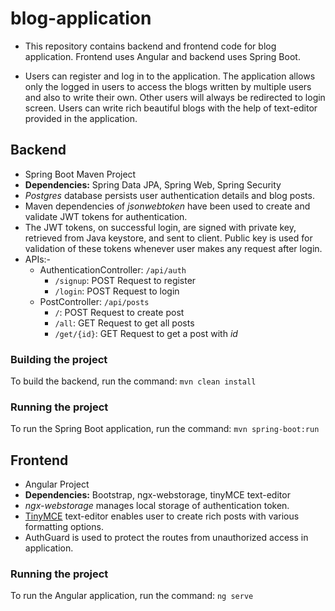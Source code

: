 # blog-application
- This repository contains backend and frontend code for blog application. Frontend uses Angular and backend uses Spring Boot.

- Users can register and log in to the application. The application allows only the logged in users to access the blogs written by multiple users and also to write their own. Other users will always be redirected to login screen. Users can write rich beautiful blogs with the help of text-editor provided in the application.

## Backend
- Spring Boot Maven Project
- **Dependencies:** Spring Data JPA, Spring Web, Spring Security
- *Postgres* database persists user authentication details and blog posts.
- Maven dependencies of *jsonwebtoken* have been used to create and validate JWT tokens for authentication.
- The JWT tokens, on successful login, are signed with private key, retrieved from Java keystore, and sent to client. Public key is used for validation of these tokens whenever user makes any request after login.
- APIs:-
    - AuthenticationController: `/api/auth`
	    - `/signup`: POST Request to register
	    - `/login`: POST Request to login
    - PostController: `/api/posts`
	    - `/`: POST Request to create post
	    - `/all`: GET Request to get all posts
	    - `/get/{id}`: GET Request to get a post with *id*

### Building the project
To build the backend, run the command: `mvn clean install`

### Running the project
To run the Spring Boot application, run the command: `mvn spring-boot:run`

## Frontend
- Angular Project
- **Dependencies:** Bootstrap, ngx-webstorage, tinyMCE text-editor
- *ngx-webstorage* manages local storage of authentication token.
- [TinyMCE](https://www.tiny.cloud/docs/tinymce/6/) text-editor enables user to create rich posts with various formatting options.
- AuthGuard is used to protect the routes from unauthorized access in application.

### Running the project
To run the Angular application, run the command: `ng serve`